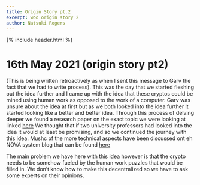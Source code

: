 ```yaml
---
title: Origin Story pt.2
excerpt: woo origin story 2 
author: Natsuki Rogers
---
```

{% include header.html %}

# 16th May 2021 (origin story pt2)
 (This is being written retroactively as when I sent this message to Garv the fact that we had to write process). This was the day that we started fleshing out the idea further and I came up with the idea that these cryptos could be mined using human work as opposed to the work of a computer. Garv was unsure about the idea at first but as we both looked into the idea further it started looking like a better and better idea. Through this process of delving deeper we found a research paper on the exact topic we were looking at linked [here](https://link.springer.com/chapter/10.1007/978-3-662-53644-5_20)
We thought that if two university professors had looked into the idea it would at least be promising, and so we continued the journey with this idea. Mushc of the more technical aspects have been discussed ont eh NOVA system blog that can be found [here](https://the-nova-system.github.io/blog/)

The main problem we have here with this idea however is that the crypto needs to be somehow fueled by the human work puzzles that would be filled in. We don’t know how to make this decentralized so we have to ask some experts on their opinions.
